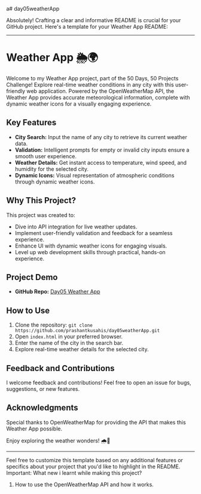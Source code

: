 a# day05weatherApp

Absolutely! Crafting a clear and informative README is crucial for your GitHub project. Here's a template for your Weather App README:

---

# Weather App 🌦️🌍

Welcome to my Weather App project, part of the 50 Days, 50 Projects Challenge! Explore real-time weather conditions in any city with this user-friendly web application. Powered by the OpenWeatherMap API, the Weather App provides accurate meteorological information, complete with dynamic weather icons for a visually engaging experience.

## Key Features

- **City Search:** Input the name of any city to retrieve its current weather data.
- **Validation:** Intelligent prompts for empty or invalid city inputs ensure a smooth user experience.
- **Weather Details:** Get instant access to temperature, wind speed, and humidity for the selected city.
- **Dynamic Icons:** Visual representation of atmospheric conditions through dynamic weather icons.

## Why This Project?

This project was created to:

- Dive into API integration for live weather updates.
- Implement user-friendly validation and feedback for a seamless experience.
- Enhance UI with dynamic weather icons for engaging visuals.
- Level up web development skills through practical, hands-on experience.

## Project Demo

- **GitHub Repo:** [Day05 Weather App](https://github.com/prashantkusahis/day05weatherApp)


## How to Use

1. Clone the repository: `git clone https://github.com/prashantkusahis/day05weatherApp.git`
2. Open `index.html` in your preferred browser.
3. Enter the name of the city in the search bar.
4. Explore real-time weather details for the selected city.

## Feedback and Contributions

I welcome feedback and contributions! Feel free to open an issue for bugs, suggestions, or new features.

## Acknowledgments

Special thanks to OpenWeatherMap for providing the API that makes this Weather App possible.

Enjoy exploring the weather wonders! 🌧️🚀

---

Feel free to customize this template based on any additional features or specifics about your project that you'd like to highlight in the README.
Important:
What new i learnt while making this project?
1. How to use the OpenWeatherMap API and how it works.

